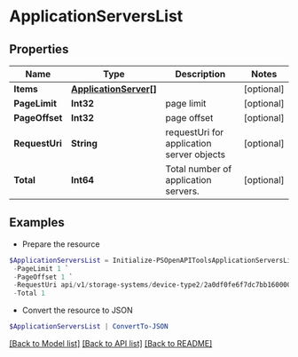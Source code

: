 # ApplicationServersList
## Properties

Name | Type | Description | Notes
------------ | ------------- | ------------- | -------------
**Items** | [**ApplicationServer[]**](ApplicationServer.md) |  | [optional] 
**PageLimit** | **Int32** | page limit | [optional] 
**PageOffset** | **Int32** | page offset | [optional] 
**RequestUri** | **String** | requestUri for application server objects | [optional] 
**Total** | **Int64** | Total number of application servers. | [optional] 

## Examples

- Prepare the resource
```powershell
$ApplicationServersList = Initialize-PSOpenAPIToolsApplicationServersList  -Items null `
 -PageLimit 1 `
 -PageOffset 1 `
 -RequestUri api/v1/storage-systems/device-type2/2a0df0fe6f7dc7bb16000000000000000000004817/application-servers `
 -Total 1
```

- Convert the resource to JSON
```powershell
$ApplicationServersList | ConvertTo-JSON
```

[[Back to Model list]](../README.md#documentation-for-models) [[Back to API list]](../README.md#documentation-for-api-endpoints) [[Back to README]](../README.md)

